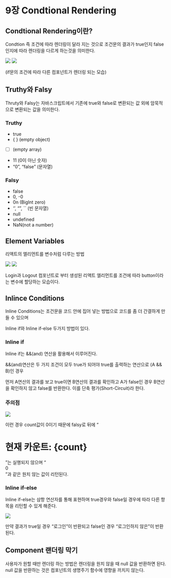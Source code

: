 # 9장 Condtional Rendering

## Condtional Rendering이란?

Condtion 즉 조건에 따라 렌더링이 달라 지는 것으로 조건문의 결과가 true인지 false인지에 따라 렌더링을 다르게 하는것을 의미한다.

<img src=".\Image\1.png">

<img src=".\Image\2.png">

(if문의 조건에 따라 다른 컴포넌트가 렌더링 되는 모습)

## Truthy와 Falsy

Thruty와 Falsy는 자바스크립트에서 기존에 true와 false로 변환되는 값 외에 암묵적으로 변환되는 값을 의미한다.

### Truthy

- true
- { } (empty object)
- [ ] (empty array)
- 11 (0이 아닌 숫자)
- “0”, “false” (문자열)

### Falsy

- false
- 0, -0
- 0n (BigInt zero)
- ‘’, “”, `` (빈 문자열)
- null
- undefined
- NaN(not a number)

## Element Variables

리액트의 엘리먼트를 변수처럼 다루는 방법

<img src=".\Image\3.png">

<img src=".\Image\4.png">

Login과 Logout 컴포넌트로 부터 생성된 리액트 엘리먼트를 조건에 따라 button이라는 변수에 할당하는 모습이다.

## Inlince Conditions

Inline Conditions는 조건문을 코드 안에 집어 넣는 방법으로 코드를 좀 더 간결하게 만들 수 있으며

Inline if와 Inline if-else 두가지 방법이 있다.

### Inline if

Inline if는 &&(and) 연산을 활용해서 이루어진다.

&&(and)연산은 두 가지 조건이 모두 true가 되어야 true를 출력하는 연산으로 (A && B)인 경우

먼저 A연산의 결과를 보고 true이면 B연산의 결과를 확인하고 A가 false인 경우 B연산을 확인하지 않고 false를 반환한다. 이를 단축 평가(Short-Circuit)라 한다.

### 주의점

<img src=".\Image\5.png">

이런 경우 count값이 0이기 때문에 falsy로 뒤에 “<h1>현재 카운트: {count}</h1>”는 실행되지 않으며 “<div>0</div>”과 같은 원치 않는 값이 리턴된다.

### Inline if-else

Inline if-else는 삼항 연산자를 통해 표현하며 true경우와 false일 경우에 따라 다른 항목을 리턴할 수 있게 해준다.

<img src=".\Image\6.png">

만약 결과가 true일 경우 “로그인”이 반환되고 false인 경우 “로그인하지 않은”이 반환된다.

## Component 랜더링 막기

사용자가 원할 때만 렌더링 하는 방법은 렌더링을 원치 않을 때 null 값을 반환하면 된다.
null 값을 반환하는 것은 컴포넌트의 생명주기 함수에 영향을 끼치지 않는다.
